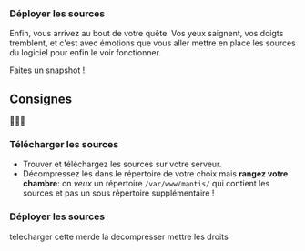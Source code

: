 ### Déployer les sources
Enfin, vous arrivez au bout de votre quête. Vos yeux saignent, vos doigts tremblent, et c'est avec émotions que vous aller mettre en place les sources du logiciel pour enfin le voir fonctionner.

<div class="astuce">Faites un snapshot !</div>

## Consignes
🚀🚀🚀

### Télécharger les sources
 - Trouver et téléchargez les sources sur votre serveur.
 - Décompressez les dans le répertoire de votre choix mais **rangez votre chambre**: on _veux_ un répertoire `/var/www/mantis/` qui contient les sources et pas un sous répertoire supplémentaire !

### Déployer les sources


telecharger cette merde
la decompresser
mettre les droits
